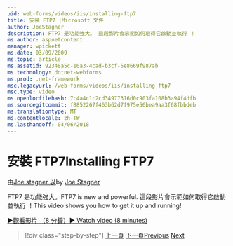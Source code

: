 ```yaml
---
uid: web-forms/videos/iis/installing-ftp7
title: 安裝 FTP7 |Microsoft 文件
author: JoeStagner
description: FTP7 是功能強大。 這段影片會示範如何取得它啟動並執行 ！
ms.author: aspnetcontent
manager: wpickett
ms.date: 03/09/2009
ms.topic: article
ms.assetid: 92348a5c-10a3-4cad-b3cf-5e8669f987ab
ms.technology: dotnet-webforms
ms.prod: .net-framework
msc.legacyurl: /web-forms/videos/iis/installing-ftp7
msc.type: video
ms.openlocfilehash: 7c4a4c1c2cd34977316d0c903fa108b3a94f4dfb
ms.sourcegitcommit: f8852267f463b62d7f975e56bea9aa3f68fbbdeb
ms.translationtype: MT
ms.contentlocale: zh-TW
ms.lasthandoff: 04/06/2018
---
```

<a name="installing-ftp7"></a><span data-ttu-id="dac45-104">安裝 FTP7</span><span class="sxs-lookup"><span data-stu-id="dac45-104">Installing FTP7</span></span>
====================
<span data-ttu-id="dac45-105">由[Joe stagner 以](https://github.com/JoeStagner)</span><span class="sxs-lookup"><span data-stu-id="dac45-105">by [Joe Stagner](https://github.com/JoeStagner)</span></span>

<span data-ttu-id="dac45-106">FTP7 是功能強大。</span><span class="sxs-lookup"><span data-stu-id="dac45-106">FTP7 is new and powerful.</span></span> <span data-ttu-id="dac45-107">這段影片會示範如何取得它啟動並執行 ！</span><span class="sxs-lookup"><span data-stu-id="dac45-107">This video shows you how to get it up and running!</span></span>

[<span data-ttu-id="dac45-108">&#9654;觀看影片 （8 分鐘）</span><span class="sxs-lookup"><span data-stu-id="dac45-108">&#9654; Watch video (8 minutes)</span></span>](https://channel9.msdn.com/Blogs/ASP-NET-Site-Videos/installing-ftp7)

> [!div class="step-by-step"]
> <span data-ttu-id="dac45-109">[上一頁](creating-a-site-with-iis7-manager.md)
> [下一頁](bit-rate-throttling.md)</span><span class="sxs-lookup"><span data-stu-id="dac45-109">[Previous](creating-a-site-with-iis7-manager.md)
[Next](bit-rate-throttling.md)</span></span>
